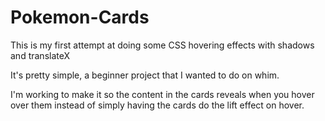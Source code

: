 # Pokemon-Cards
This is my first attempt at doing some CSS hovering effects with shadows and translateX

It's pretty simple, a beginner project that I wanted to do on whim. 

I'm working to make it so the content in the cards reveals when you hover over them instead of simply having the cards do the lift effect on hover.
